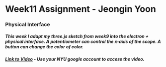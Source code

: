 # Week11 Assignment - Jeongin Yoon

### Physical Interface

##### This week I adapt my three.js sketch from week9 into the electron + physical interface. A potentiometer can control the x-axis of the scope. A button can change the color of color.

##### [Link to Video](https://drive.google.com/file/d/1xxfFFzx7N524G8gIJVZ6PQND5MsRIFtq/view?usp=sharing) - Use your NYU google account to access the video.
